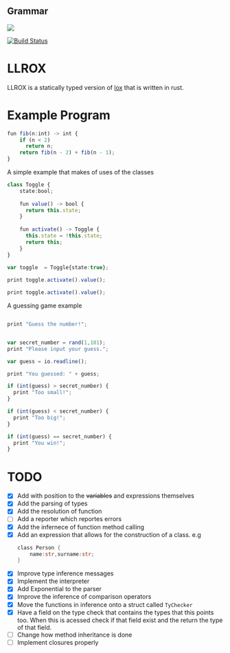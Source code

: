## Grammar
[![](https://tokei.rs/b1/github/lapz/lexer)](https://github.com/lapz/tox)

[![Build Status](https://travis-ci.org/Lapz/lexer.svg?branch=master)](https://travis-ci.org/Lapz/tox)
# LLROX

LLROX is a statically typed version of [lox](http://www.craftinginterpreters.com) that is written in rust.

# Example Program

```ts 
fun fib(n:int) -> int {
    if (n < 2) 
      return n;
    return fib(n - 2) + fib(n - 1);
}
```

A simple example that makes of uses of the classes

```ts
class Toggle {
    state:bool;
  
    fun value() -> bool {
      return this.state;
    }
  
    fun activate() -> Toggle {
      this.state = !this.state;
      return this;
    }
}
  
var toggle  = Toggle{state:true};

print toggle.activate().value();

print toggle.activate().value();
```

A guessing game example 

```ts

print "Guess the number!";


var secret_number = rand(1,101);
print "Please input your guess.";

var guess = io.readline();

print "You guessed: " + guess;

if (int(guess) > secret_number) {
  print "Too small!";
}

if (int(guess) < secret_number) {
  print "Too big!";
}

if (int(guess) == secret_number) {
  print "You win!";
}

```


# TODO

- [x] Add with position to the ~~variables~~ and expressions themselves
- [x] Add the parsing of types
- [x] Add the resolution of function
- [ ] Add a reporter which reportes errors
- [x] Add the infernece of function method calling
- [x] Add an expression that allows for the construction of a class. e.g
    ```rust
    class Person {
        name:str,surname:str;
    }
    ```
- [x] Improve type inference messages
- [x] Implement the interpreter
- [x] Add Exponential to the parser
- [x] Improve the inference of comparison operators
- [x] Move the functions in inference onto a struct called ```TyChecker```
- [x] Have a field on the type check that contains the types that this points too. When this is acessed check if that field exist and the return the type of that field.
- [ ] Change how method inheritance is done
- [ ] Implement closures properly
